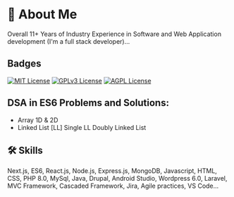 
# 🚀 About Me

Overall 11+ Years of Industry Experience in Software and Web Application development (I'm a full stack developer)... 


## Badges


[![MIT License](https://img.shields.io/badge/License-MIT-green.svg)](https://choosealicense.com/licenses/mit/)
[![GPLv3 License](https://img.shields.io/badge/License-GPL%20v3-yellow.svg)](https://opensource.org/licenses/)
[![AGPL License](https://img.shields.io/badge/license-AGPL-blue.svg)](http://www.gnu.org/licenses/agpl-3.0)


## DSA in ES6 Problems and Solutions:

- Array 1D & 2D
- Linked List [LL]
  Single LL
  Doubly Linked List



## 🛠 Skills
Next.js, ES6, React.js, Node.js, Express.js, MongoDB, Javascript, HTML, CSS, PHP 8.0, MySql, Java, Drupal, Android Studio, Wordpress 6.0, Laravel, MVC Framework, Cascaded Framework, Jira, Agile practices, VS Code...  

